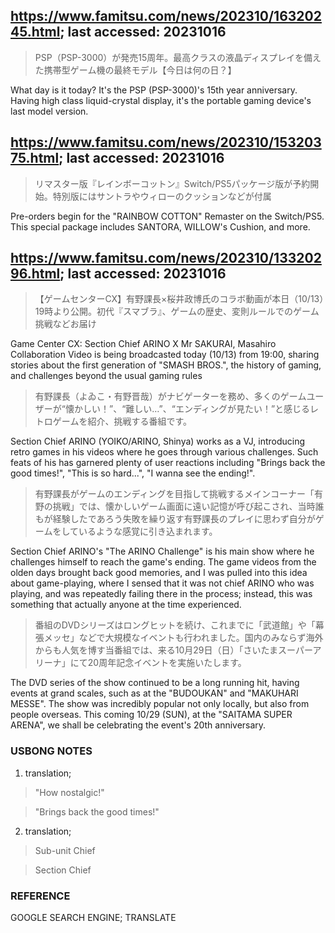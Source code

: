 
## https://www.famitsu.com/news/202310/16320245.html; last accessed: 20231016

> PSP（PSP-3000）が発売15周年。最高クラスの液晶ディスプレイを備えた携帯型ゲーム機の最終モデル【今日は何の日？】

What day is it today? It's the PSP (PSP-3000)'s 15th year anniversary. Having high class liquid-crystal display, it's the portable gaming device's last model version. 

## https://www.famitsu.com/news/202310/15320375.html; last accessed: 20231016

> リマスター版『レインボーコットン』Switch/PS5パッケージ版が予約開始。特別版にはサントラやウィローのクッションなどが付属

Pre-orders begin for the "RAINBOW COTTON" Remaster on the Switch/PS5. This special package includes SANTORA, WILLOW's Cushion, and more.

## https://www.famitsu.com/news/202310/13320296.html; last accessed: 20231016

> 【ゲームセンターCX】有野課長×桜井政博氏のコラボ動画が本日（10/13）19時より公開。初代『スマブラ』、ゲームの歴史、変則ルールでのゲーム挑戦などお届け

Game Center CX: Section Chief ARINO X Mr SAKURAI, Masahiro Collaboration Video is being broadcasted today (10/13) from 19:00, sharing stories about the first generation of "SMASH BROS.", the history of gaming, and challenges beyond the usual gaming rules

> 有野課長（よゐこ・有野晋哉）がナビゲーターを務め、多くのゲームユーザーが“懐かしい！”、“難しい…”、“エンディングが見たい！”と感じるレトロゲームを紹介、挑戦する番組です。

Section Chief ARINO (YOIKO/ARINO, Shinya) works as a VJ, introducing retro games in his videos where he goes through various challenges. Such feats of his has garnered plenty of user reactions including "Brings back the good times!", "This is so hard...", "I wanna see the ending!".

> 有野課長がゲームのエンディングを目指して挑戦するメインコーナー「有野の挑戦」では、懐かしいゲーム画面に遠い記憶が呼び起こされ、当時誰もが経験したであろう失敗を繰り返す有野課長のプレイに思わず自分がゲームをしているような感覚に引き込まれます。

Section Chief ARINO's "The ARINO Challenge" is his main show where he challenges himself to reach the game's ending. The game videos from the olden days brought back good memories, and I was pulled into this idea about game-playing, where I sensed that it was not chief ARINO who was playing, and was repeatedly failing there in the process; instead, this was something that actually anyone at the time experienced.  

> 番組のDVDシリーズはロングヒットを続け、これまでに「武道館」や「幕張メッセ」などで大規模なイベントも行われました。国内のみならず海外からも人気を博す当番組では、来る10月29日（日）「さいたまスーパーアリーナ」にて20周年記念イベントを実施いたします。

The DVD series of the show continued to be a long running hit, having events at grand scales, such as at the "BUDOUKAN" and "MAKUHARI MESSE". The show was incredibly popular not only locally, but also from people overseas. This coming 10/29 (SUN), at the "SAITAMA SUPER ARENA", we shall be celebrating the event's 20th anniversary. 

### USBONG NOTES

1) translation;

> "How nostalgic!"

> "Brings back the good times!"

2) translation;

> Sub-unit Chief

> Section Chief

### REFERENCE

GOOGLE SEARCH ENGINE; TRANSLATE
